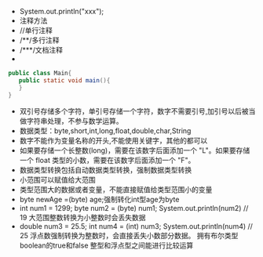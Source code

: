  - System.out.println("xxx");
 - 注释方法
 - //单行注释
 - /**/多行注释
 - /***/文档注释
 -
 ```java
public class Main{
	public static void main(){
	}
}
```
- 双引号存储多个字符，单引号存储一个字符，数字不需要引号,加引号以后被当做字符串处理，不参与数学运算。
- 数据类型：byte,short,int,long,float,double,char,String
- 数字不能作为变量名称的开头,不能使用关键字，其他的都可以
- 如果要存储一个长整数(long)，需要在该数字后面添加一个 "L"。如果要存储一个 float 类型的小数，需要在该数字后面添加一个 "F"。
- 数据类型转换包括自动数据类型转换，强制数据类型转换
- 小范围可以赋值给大范围
- 类型范围大的数据或者变量，不能直接赋值给类型范围小的变量
- byte newAge =(byte) age;强制转化int型age为byte
- int num1 = 1299;
byte num2 = (byte) num1;
System.out.println(num2) // 19 大范围整数转换为小整数时会丢失数据
- double num3 = 25.5;
int num4 = (int) num3;
System.out.println(num4) // 25 浮点数强制转换为整数时，会直接丢失小数部分数据。
拥有布尔类型boolean的true和false
整型和浮点型之间能进行比较运算


<!--stackedit_data:
eyJoaXN0b3J5IjpbLTczMzk4MTc0NCwxODQzNzY4MjM2LDEzNT
c1MTYxMTQsLTE4OTkwNzczODgsLTE2NDI1ODI5NzMsLTEwNDkw
OTcwNjIsLTEzNjk3NDcxMDEsODcwNzk4OTksNzI2OTM3MjZdfQ
==
-->